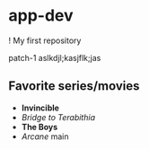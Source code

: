 # app-dev
! My first repository 


patch-1
aslkdjl;kasjflk;jas

## Favorite series/movies

- **Invincible**
- *Bridge to Terabithia*
- **The Boys**
- *Arcane*
main
